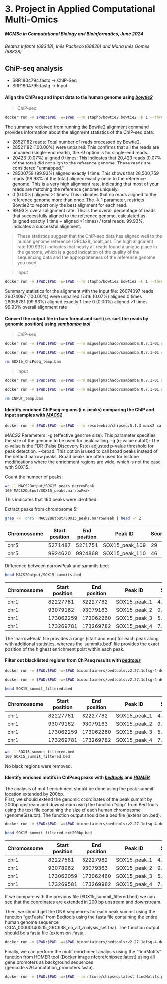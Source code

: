 # 3. Project in Applied Computational Multi-Omics
##### _MCMSc in Computational Biology and Bioinformatics, June 2024_
###### _Beatriz Infante (69348), Inês Pacheco (68826) and Maria Inês Gomes (68828)_

## ChiP-seq analysis

- SRR1804794.fastq -> ChIP-Seq
- SRR1804795.fastq -> Input

#### Align the ChIPseq and Input data to the human genome using [*bowtie2*][bowtie2]
> ChiP-seq

```sh
docker run -v $PWD:$PWD -w=$PWD --rm staphb/bowtie2 bowtie2 -k 1 --threads 10 -x ./Genomes/GRCh38_noalt_as/GRCh38_noalt_as -U SRR1804794.fastq -S SOX15_ChiPseq.sam
```

The summary received from running the Bowtie2 alignment command provides information about the alignment statistics of the ChIP-seq data:
- 28521182 reads: Total number of reads processed by Bowtie2.
- 28521182 (100.00%) were unpaired: This confirms that all the reads are unpaired (single-end reads), the -U option is for single-end reads.
- 20423 (0.07%) aligned 0 times: This indicates that 20,423 reads (0.07% of the total) did not align to the reference genome. These reads are considered "unmapped."
- 28500759 (99.93%) aligned exactly 1 time: This shows that 28,500,759 reads (99.93% of the total) aligned exactly once to the reference genome. This is a very high alignment rate, indicating that most of your reads are matching the reference genome uniquely.
- 0 (0.00%) aligned >1 times: This indicates that no reads aligned to the reference genome more than once. The -k 1 parameter, restricts Bowtie2 to report only the best alignment for each read.
- 99.93% overall alignment rate: This is the overall percentage of reads that successfully aligned to the reference genome, calculated as (aligned exactly 1 time + aligned >1 times) / total reads. 99.93%, indicates a successful alignment.

> These statistics suggest that the ChIP-seq data has aligned well to the human genome reference (GRCh38_noalt_as). The high alignment rate (99.93%) indicates that nearly all reads found a unique place in the genome, which is a good indication of the quality of the sequencing data and the appropriateness of the reference genome you used.


> Input
```sh
docker run -v $PWD:$PWD -w=$PWD --rm staphb/bowtie2 bowtie2 -k 1 --threads 10 -x ./Genomes/GRCh38_noalt_as/GRCh38_noalt_as -U SRR1804795.fastq -S INPUT.sam
```
Summary statistics for the alignment with the Input file:
26074097 reads
26074097 (100.00%) were unpaired
17316 (0.07%) aligned 0 times
26056781 (99.93%) aligned exactly 1 time
0 (0.00%) aligned >1 times
99.93% overall alignment rate


#### Convert the output file in bam format and sort (i.e. sort the reads by genomic position) using [*sambamba tool*][sam]
> ChiP-seq

```sh
docker run -v $PWD:$PWD -w=$PWD --rm miguelpmachado/sambamba:0.7.1-01 sambamba view -t 10 -S -f bam SOX15_ChiPseq.sam -o SOX15_ChiPseq_temp.bam   

docker run -v $PWD:$PWD -w=$PWD --rm miguelpmachado/sambamba:0.7.1-01 sambamba sort -t 10 -o SOX15_ChiPseq.bam SOX15_ChiPseq_temp.bam

rm SOX15_ChiPseq_temp.bam
```
> Input

```sh
docker run -v $PWD:$PWD -w=$PWD --rm miguelpmachado/sambamba:0.7.1-01 sambamba view -t 10 -S -f bam INPUT.sam -o INPUT_temp.bam

docker run -v $PWD:$PWD -w=$PWD --rm miguelpmachado/sambamba:0.7.1-01 sambamba sort -t 10 -o INPUT.bam INPUT_temp.bam

rm INPUT_temp.bam
```


#### Identify enriched ChIPseq regions (i.e. peaks) comparing the ChIP and input samples with [*MACS2*][macs2]

```sh
docker run -v $PWD:$PWD -w=$PWD --rm resolwebio/chipseq:5.1.3 macs2 callpeak -t SOX15_ChiPseq.bam -c INPUT.bam -f BAM -g 2.7e9 -q 0.05 -n SOX15 --outdir MACS2Output
```
*MACS2* Parameters:
-g (effective genome size): This parameter specifies the size of the genome to be used for peak calling. 
-q (q-value cutoff): The q-value is the FDR (False Discovery Rate) adjusted p-value threshold for peak detection.
--broad: This option is used to call broad peaks instead of the default narrow peaks. Broad peaks are often used for histone modifications where the enrichment regions are wide, which is not the case with SOX15.

Count the number of peaks:
```sh
wc -l MACS2Output/SOX15_peaks.narrowPeak
160 MACS2Output/SOX15_peaks.narrowPeak
```
This indicates that 160 peaks were identified.

Extract peaks from chromosome 5:
```sh
grep -w 'chr5' MACS2Output/SOX15_peaks.narrowPeak | head -n 2
```

| Chromossome | Start position | End position | Peak ID | Score |Strand |signalValue |pValue |qvalue |peak |
| ------ | ------ | ------ | ------ | ------ |------ |------ |------ |------ |------ |
| chr5   | 5271487| 5271751|SOX15_peak_109| 29| . | 4.34577|7.84899|2.92391  | 85
| chr5   | 9924620|9924868 | SOX15_peak_110| 46| . |4.27126 |10.05897  | 4.65962 | 75

Difference between narrowPeak and summits.bed:
```sh
head MACS2Output/SOX15_summits.bed
```
| Chromossome | Start position | End position | Peak ID | Score |
| ------ | ------ | ------ | ------ | ------ |
| chr1 | 82227781 | 82227782|SOX15_peak_1| 4.02574
| chr1 |93079162  |93079163 | SOX15_peak_2| 9.87931
| chr1 | 173062259 |173062260 | SOX15_peak_3|5.46890
| chr1 |173269781  |173269782 | SOX15_peak_4|7.58579

The 'narrowPeak' file provides a range (start and end) for each peak along with additional statistics, whereas the 'summits.bed' file provides the exact position of the highest enrichment point within each peak.


#### Filter out blacklisted regions from ChIPseq results with [*bedtools*][bedtools]
```sh
docker run -v $PWD:$PWD -w=$PWD biocontainers/bedtools:v2.27.1dfsg-4-deb_cv1 bedtools intersect -v -a MACS2Output/SOX15_peaks.narrowPeak -b Genomes/hg38.blacklist.bed > SOX15_peaks_filtered.bed

docker run -v $PWD:$PWD -w=$PWD biocontainers/bedtools:v2.27.1dfsg-4-deb_cv1 bedtools intersect -v -a MACS2Output/SOX15_summits.bed -b Genomes/hg38.blacklist.bed > SOX15_summit_filtered.bed
```

```sh
head SOX15_summit_filtered.bed
```
| Chromossome | Start position | End position | Peak ID | Score |
| ------ | ------ | ------ | ------ | ------ |
| chr1 | 82227781 | 82227782|SOX15_peak_1| 4.02574
| chr1 |93079162  |93079163 | SOX15_peak_2| 9.87931
| chr1 | 173062259 |173062260 | SOX15_peak_3|5.46890
| chr1 |173269781  |173269782 | SOX15_peak_4|7.58579

```sh
wc -l SOX15_summit_filtered.bed
160 SOX15_summit_filtered.bed
```
No black regions were removed.

#### Identify enriched motifs in ChIPseq peaks with [*bedtools*][bedtools] and [*HOMER*][homer]

The analysis of motif enrichment should be done using the peak summit location extended by 200bp.  
First, we should extend the genomic coordinates of the peak summit by 200bp upstream and downstream using the function “slop” from BedTools using the text file containing the size of each human chromosome (genomeSize.txt). The function output should be a bed file (extension .bed). 

```sh
docker run -v $PWD:$PWD -w=$PWD biocontainers/bedtools:v2.27.1dfsg-4-deb_cv1 bedtools slop -i SOX15_summit_filtered.bed -g Genomes/genomeSize.txt -b 200 > SOX15_summit_filtered_ext200bp.bed
```
```sh
head SOX15_summit_filtered_ext200bp.bed
```

| Chromossome | Start position | End position | Peak ID | Score |
| ------ | ------ | ------ | ------ | ------ |
| chr1 | 82227581 | 82227982|SOX15_peak_1| 4.02574
| chr1 |93078962  |93079363 | SOX15_peak_2| 9.87931
| chr1 | 173062059 |173062460 | SOX15_peak_3|5.46890
| chr1 |173269581  |173269982 | SOX15_peak_4|7.58579

If we compare with the previous file (SOX15_summit_filtered.bed) we can see that the coordinates are extended in 200 bp upstream and downstream.

Then, we should get the DNA sequences for each peak summit using the function “getFasta” from Bedtools using the fasta file containing the entire human genome sequence (GCA_000001405.15_GRCh38_no_alt_analysis_set.fna). The function output should be a fasta file (extension .fasta). 
```sh
docker run -v $PWD:$PWD -w=$PWD biocontainers/bedtools:v2.27.1dfsg-4-deb_cv1 bedtools getfasta -fi Genomes/GCA_000001405.15_GRCh38_no_alt_analysis_set.fna -bed SOX15_summit_filtered_ext200bp.bed > SOX15_summit_filtered_ext200bp.fasta
```

Finally, we can perform the motif enrichment analysis using the “findMotifs” function from HOMER tool (Docker image nfcore/chipseq:latest) using all gene promoters as background sequences (gencode.v26.annotation_promoters.fasta). 

```sh
docker run -v $PWD:$PWD -w=$PWD --rm nfcore/chipseq:latest findMotifs.pl SOX15_summit_filtered_ext200bp.fasta fasta HOMER -fasta Genomes/gencode.v26.annotation_promoters.fasta
```

   [Git]: <https://github.com/mivgomes/ACM-OM_project/blob/d73c88e983dd7cd38d810a5051dc977c1cf42b2c/ChiP-seq_SOX15>
   [bowtie2]: <https://bowtie-bio.sourceforge.net/bowtie2/index.shtml>
   [sam]: <https://lomereiter.github.io/sambamba/docs/sambamba-view.html>
   [macs2]: <https://hbctraining.github.io/Intro-to-ChIPseq/lessons/05_peak_calling_macs.html>
   [bedtools]: <https://bedtools.readthedocs.io/en/latest/>
   [homer]: <http://homer.ucsd.edu/homer/motif/fasta.html>

